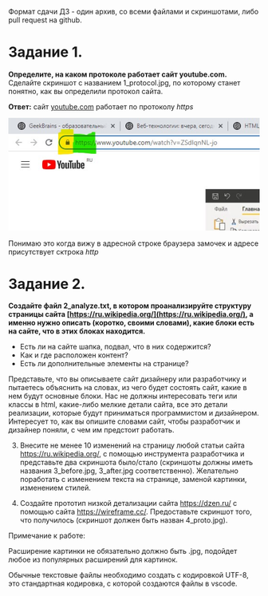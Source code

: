 Формат сдачи ДЗ - один архив, со всеми файлами и скриншотами, либо pull request на github.

# Задание 1. 
**Определите, на каком протоколе работает сайт youtube.com.**
Сделайте скриншот с названием 1_protocol.jpg, по которому станет понятно, как вы определили протокол сайта.

**Ответ:**
сайт [youtube.com](youtube.com) работает по протоколу _https_

![Скриншот](/Homework/Homework_001/1_protocol.jpg) 

Понимаю это когда вижу в адресной строке браузера замочек и адресе присутствует сктрока _http_

# Задание 2. 
**Создайте файл 2_analyze.txt, в котором проанализируйте структуру страницы сайта [https://ru.wikipedia.org/](https://ru.wikipedia.org/), а именно нужно описать (коротко, своими словами), какие блоки есть на сайте, что в этих блоках находится.**
* Есть ли на сайте шапка, подвал, что в них содержится? 
* Как и где расположен контент? 
* Есть ли дополнительные элементы на странице?

Представьте, что вы описываете сайт дизайнеру или разработчику и пытаетесь объяснить на словах, из чего будет состоять сайт, какие в нем будут основные блоки. Нас не должны интересовать теги или классы в html, какие-либо мелкие детали сайта, все это детали реализации, которые будут приниматься программистом и дизайнером. Интересует то, как вы опишите словами сайт, чтобы разработчик и дизайнер поняли, с чем им предстоит работать.

3. Внесите не менее 10 изменений на страницу любой статьи сайта https://ru.wikipedia.org/, с помощью инструмента разработчика и представьте два скриншота было/стало (скриншоты должны иметь названия 3_before.jpg, 3_after.jpg соответственно). Желательно поработать с изменением текста на странице, заменой картинки, изменением стилей.

4. Создайте прототип низкой детализации сайта https://dzen.ru/ с помощью сайта https://wireframe.cc/. Предоставьте скриншот того, что получилось (скриншот должен быть назван 4_proto.jpg).

Примечание к работе:

Расширение картинки не обязательно должно быть .jpg, подойдет любое из популярных расширений для картинок.

Обычные текстовые файлы необходимо создать с кодировкой UTF-8, это стандартная кодировка, с которой создаются файлы в vscode.